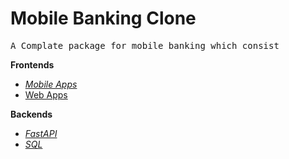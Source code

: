 # Mobile Banking Clone
<pre>
A Complate package for mobile banking which consist 
</pre>

**Frontends**
- *[Mobile Apps](./Flutter/mobbanking/)*
- [Web Apps](./) 

**Backends**
- *[FastAPI](./fastapi/)*
- *[SQL](./sql/)*




